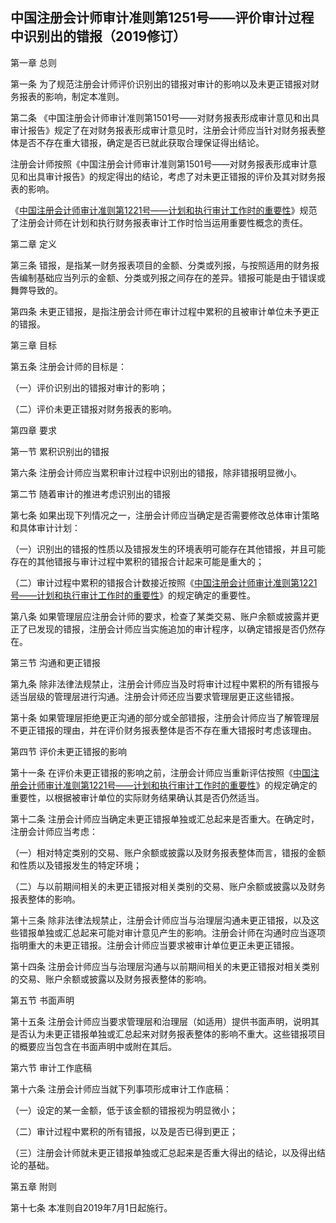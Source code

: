 ## 中国注册会计师审计准则第1251号——评价审计过程中识别出的错报（2019修订）

第一章 总则

第一条 为了规范注册会计师评价识别出的错报对审计的影响以及未更正错报对财务报表的影响，制定本准则。

第二条 《中国注册会计师审计准则第1501号——对财务报表形成审计意见和出具审计报告》规定了在对财务报表形成审计意见时，注册会计师应当针对财务报表整体是否不存在重大错报，确定是否已就此获取合理保证得出结论。

注册会计师按照《中国注册会计师审计准则第1501号——对财务报表形成审计意见和出具审计报告》的规定得出的结论，考虑了对未更正错报的评价及其对财务报表的影响。

《[中国注册会计师审计准则第1221号——计划和执行审计工作时的重要性](https://cicpa.wkinfo.com.cn/document/show?collection=legislation&aid=MTAxMDAxMzEyOTg%3D&language=中文)》规范了注册会计师在计划和执行财务报表审计工作时恰当运用重要性概念的责任。

第二章 定义

第三条 错报，是指某一财务报表项目的金额、分类或列报，与按照适用的财务报告编制基础应当列示的金额、分类或列报之间存在的差异。错报可能是由于错误或舞弊导致的。

第四条 未更正错报，是指注册会计师在审计过程中累积的且被审计单位未予更正的错报。

第三章 目标

第五条 注册会计师的目标是：

（一）评价识别出的错报对审计的影响；

（二）评价未更正错报对财务报表的影响。

第四章 要求

第一节 累积识别出的错报

第六条 注册会计师应当累积审计过程中识别出的错报，除非错报明显微小。

第二节 随着审计的推进考虑识别出的错报

第七条 如果出现下列情况之一，注册会计师应当确定是否需要修改总体审计策略和具体审计计划：

（一）识别出的错报的性质以及错报发生的环境表明可能存在其他错报，并且可能存在的其他错报与审计过程中累积的错报合计起来可能是重大的；

（二）审计过程中累积的错报合计数接近按照《[中国注册会计师审计准则第1221号——计划和执行审计工作时的重要性](https://cicpa.wkinfo.com.cn/document/show?collection=legislation&aid=MTAxMDAxMzEyOTg%3D&language=中文)》的规定确定的重要性。

第八条 如果管理层应注册会计师的要求，检查了某类交易、账户余额或披露并更正了已发现的错报，注册会计师应当实施追加的审计程序，以确定错报是否仍然存在。

第三节 沟通和更正错报

第九条 除非法律法规禁止，注册会计师应当及时将审计过程中累积的所有错报与适当层级的管理层进行沟通。注册会计师还应当要求管理层更正这些错报。

第十条 如果管理层拒绝更正沟通的部分或全部错报，注册会计师应当了解管理层不更正错报的理由，并在评价财务报表整体是否不存在重大错报时考虑该理由。

第四节 评价未更正错报的影响

第十一条 在评价未更正错报的影响之前，注册会计师应当重新评估按照《[中国注册会计师审计准则第1221号——计划和执行审计工作时的重要性](https://cicpa.wkinfo.com.cn/document/show?collection=legislation&aid=MTAxMDAxMzEyOTg%3D&language=中文)》的规定确定的重要性，以根据被审计单位的实际财务结果确认其是否仍然适当。

第十二条 注册会计师应当确定未更正错报单独或汇总起来是否重大。在确定时，注册会计师应当考虑：

（一）相对特定类别的交易、账户余额或披露以及财务报表整体而言，错报的金额和性质以及错报发生的特定环境；

（二）与以前期间相关的未更正错报对相关类别的交易、账户余额或披露以及财务报表整体的影响。

第十三条 除非法律法规禁止，注册会计师应当与治理层沟通未更正错报，以及这些错报单独或汇总起来可能对审计意见产生的影响。注册会计师在沟通时应当逐项指明重大的未更正错报。注册会计师应当要求被审计单位更正未更正错报。

第十四条 注册会计师应当与治理层沟通与以前期间相关的未更正错报对相关类别的交易、账户余额或披露以及财务报表整体的影响。

第五节 书面声明

第十五条 注册会计师应当要求管理层和治理层（如适用）提供书面声明，说明其是否认为未更正错报单独或汇总起来对财务报表整体的影响不重大。这些错报项目的概要应当包含在书面声明中或附在其后。

第六节 审计工作底稿

第十六条 注册会计师应当就下列事项形成审计工作底稿：

（一）设定的某一金额，低于该金额的错报视为明显微小；

（二）审计过程中累积的所有错报，以及是否已得到更正；

（三）注册会计师就未更正错报单独或汇总起来是否重大得出的结论，以及得出结论的基础。

第五章 附则

第十七条 本准则自2019年7月1日起施行。